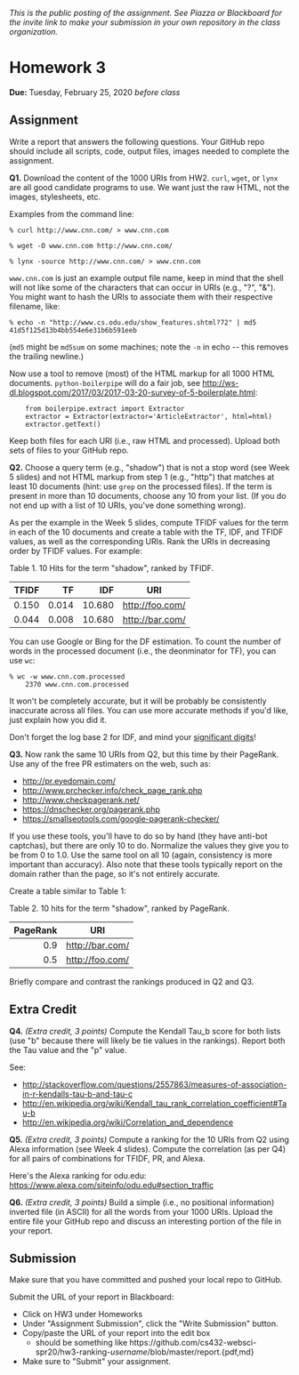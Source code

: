 *This is the public posting of the assignment. See Piazza or Blackboard for the invite link to make your submission in your own repository in the class organization.*

# Homework 3
**Due:** Tuesday, February 25, 2020 *before class*

## Assignment

Write a report that answers the following questions.  Your GitHub repo should include all scripts, code, output files, images needed to complete the assignment.

**Q1.**  Download the content of the 1000 URIs from HW2.  `curl`, `wget`, or `lynx` are all good candidate programs to use.  We want just the raw HTML, not the images, stylesheets, etc.

Examples from the command line:

`% curl http://www.cnn.com/ > www.cnn.com`

`% wget -O www.cnn.com http://www.cnn.com/`

`% lynx -source http://www.cnn.com/ > www.cnn.com`

<nolink>`www.cnn.com` is just an example output file name, keep in mind that the shell will not like some of the characters that can occur
in URIs (e.g., "?", "&").  You might want to hash the URIs to associate them with their respective filename, like:

```
% echo -n "http://www.cs.odu.edu/show_features.shtml?72" | md5
41d5f125d13b4bb554e6e31b6b591eeb
```

(`md5` might be `md5sum` on some machines; note the `-n` in echo -- this removes the trailing newline.)

Now use a tool to remove (most) of the HTML markup for all 1000 HTML documents. `python-boilerpipe` will do a fair job, see 
http://ws-dl.blogspot.com/2017/03/2017-03-20-survey-of-5-boilerplate.html:

```{python}
	from boilerpipe.extract import Extractor
	extractor = Extractor(extractor='ArticleExtractor', html=html)
	extractor.getText()
```

Keep both files for each URI (i.e., raw HTML and processed). Upload both sets of files to your GitHub repo.

**Q2.**  Choose a query term (e.g., "shadow") that is not a stop word (see Week 5 slides) and not HTML markup from step 1 (e.g., "http")
that matches at least 10 documents (hint: use `grep` on the processed files).  If the term is present in more than 10 documents, choose
any 10 from your list.  (If you do not end up with a list of 10 URIs, you've done something wrong).

As per the example in the Week 5 slides, compute TFIDF values for the term in each of the 10 documents and create a table with the
TF, IDF, and TFIDF values, as well as the corresponding URIs.  Rank the URIs in decreasing order by TFIDF values.  For
example:

Table 1. 10 Hits for the term "shadow", ranked by TFIDF.

|TFIDF	|TF	|IDF	|URI
|-----:|--:|---:|---
|0.150	|0.014	|10.680	|http://foo.com/
|0.044	|0.008	|10.680	|http://bar.com/

You can use Google or Bing for the DF estimation.  To count the number of words in the processed document (i.e., the deonminator
for TF), you can use `wc`:

```
% wc -w www.cnn.com.processed
    2370 www.cnn.com.processed
```

It won't be completely accurate, but it will be probably be consistently inaccurate across all files.  You can use more 
accurate methods if you'd like, just explain how you did it.  

Don't forget the log base 2 for IDF, and mind your [significant digits](https://en.wikipedia.org/wiki/Significant_figures#Rounding_and_decimal_places)!

**Q3.**  Now rank the same 10 URIs from Q2, but this time by their PageRank.  Use any of the free PR estimaters on the web,
such as:
* http://pr.eyedomain.com/
* http://www.prchecker.info/check_page_rank.php
* http://www.checkpagerank.net/
* https://dnschecker.org/pagerank.php
* https://smallseotools.com/google-pagerank-checker/

If you use these tools, you'll have to do so by hand (they have anti-bot captchas), but there are only 10 to do.  Normalize the
values they give you to be from 0 to 1.0.  Use the same tool on all 10 (again, consistency is more important than accuracy).  Also
note that these tools typically report on the domain rather than the page, so it's not entirely accurate.  

Create a table similar to Table 1:

Table 2.  10 hits for the term "shadow", ranked by PageRank.

|PageRank	|URI
|-----:|---
|0.9|		http://bar.com/
|0.5	|	http://foo.com/

Briefly compare and contrast the rankings produced in Q2 and Q3.

## Extra Credit

**Q4.** *(Extra credit, 3 points)* Compute the Kendall Tau_b score for both lists (use "b" because there will likely be tie values in the rankings).  Report both the Tau value and the "p" value.

See: 
* http://stackoverflow.com/questions/2557863/measures-of-association-in-r-kendalls-tau-b-and-tau-c
* http://en.wikipedia.org/wiki/Kendall_tau_rank_correlation_coefficient#Tau-b
* http://en.wikipedia.org/wiki/Correlation_and_dependence


**Q5.**  *(Extra credit, 3 points)*  Compute a ranking for the 10 URIs from Q2 using Alexa information (see Week 4 slides).  Compute the correlation (as per Q4) for all pairs of combinations for TFIDF, PR, and Alexa.

Here's the Alexa ranking for odu.edu: https://www.alexa.com/siteinfo/odu.edu#section_traffic

**Q6.** *(Extra credit, 3 points)*  Build a simple (i.e., no positional information) inverted file (in ASCII) for all the words from your 1000 URIs.  Upload the entire file your GitHub repo and discuss an interesting portion of the file in your report.

## Submission

Make sure that you have committed and pushed your local repo to GitHub.  

Submit the URL of your report in Blackboard:

* Click on HW3 under Homeworks
* Under "Assignment Submission", click the "Write Submission" button.
* Copy/paste the URL of your report into the edit box
  * should be something like https<nolink>://github.com/cs432-websci-spr20/hw3-ranking-*username*/blob/master/report.{pdf,md}
* Make sure to "Submit" your assignment.
